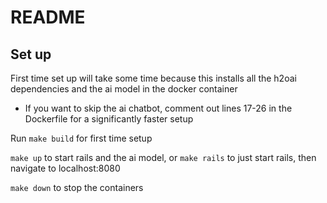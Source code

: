 # README

## Set up
First time set up will take some time because this installs all the h2oai dependencies and the ai model in the docker container

- If you want to skip the ai chatbot, comment out lines 17-26 in the Dockerfile for a significantly faster setup

Run `make build` for first time setup

`make up` to start rails and the ai model, or `make rails` to just start rails, then navigate to localhost:8080

`make down` to stop the containers
